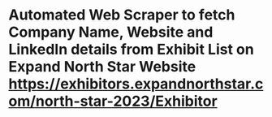 # Automated Web Scraper to fetch Company Name, Website and LinkedIn details from Exhibit List on Expand North Star Website https://exhibitors.expandnorthstar.com/north-star-2023/Exhibitor

